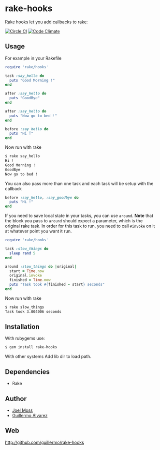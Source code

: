 # rake-hooks

Rake hooks let you add callbacks to rake:

[![Circle
CI](https://circleci.com/gh/DavidRagone/rake-hooks.svg?style=svg)](https://circleci.com/gh/DavidRagone/rake-hooks)
[![Code
Climate](https://codeclimate.com/github/DavidRagone/rake-hooks/badges/gpa.svg)](https://codeclimate.com/github/DavidRagone/rake-hooks)


## Usage

For example in your Rakefile

```ruby
require 'rake/hooks'

task :say_hello do
  puts "Good Morning !"
end

after :say_hello do
  puts "GoodBye"
end

after :say_hello do
  puts "Now go to bed !"
end

before :say_hello do
  puts "Hi !"
end
```

Now run with rake

```bash
$ rake say_hello
Hi !
Good Morning !
GoodBye
Now go to bed !
```

You can also pass more than one task and each task will be setup with the
callback

```ruby
before :say_hello, :say_goodbye do
  puts "Hi !"
end
```

If you need to save local state in your tasks, you can use `around`. **Note**
that the block you pass to `around` should expect a parameter, which is the
original rake task. In order for this task to run, you need to call `#invoke` on
it at whatever point you want it run.

```ruby
require 'rake/hooks'

task :slow_things do
  sleep rand 5
end

around :slow_things do |original|
  start = Time.now
  original.invoke
  finished = Time.now
  puts "Task took #{finished - start} seconds"
end
```

Now run with rake

```bash
$ rake slow_things
Task took 3.004006 seconds
```


## Installation

With rubygems use:
```bash
$ gem install rake-hooks
```

With other systems
  Add lib dir to load path.

## Dependencies

* Rake

## Author

* [Joel Moss](mailto:joel@developwithstyle.com)
* [Guillermo Álvarez](mailto:guillermo@cientifico.net)

## Web

http://github.com/guillermo/rake-hooks

